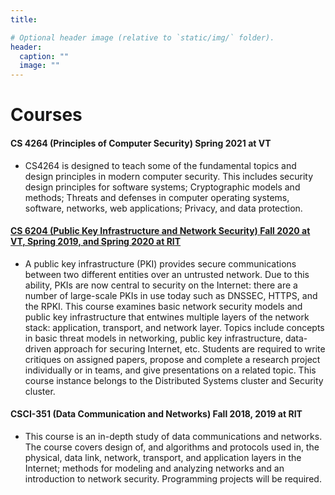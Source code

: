```yaml
---
title: 

# Optional header image (relative to `static/img/` folder).
header:
  caption: ""
  image: ""
---
```

# Courses
#### CS 4264 (Principles of Computer Security) Spring 2021 at VT
* CS4264 is designed to teach some of the fundamental topics and design principles in modern computer security. This includes security design principles for software systems; Cryptographic models and methods; Threats and defenses in computer operating systems, software, networks, web applications; Privacy, and data protection.

#### [CS 6204 (Public Key Infrastructure and Network Security) Fall 2020 at VT, Spring 2019, and Spring 2020 at RIT](./cs6204)
* A public key infrastructure (PKI) provides secure communications between two different entities over an untrusted network. Due to this ability, PKIs are now central to security on the Internet: there are a number of large-scale PKIs in use today such as DNSSEC, HTTPS, and the RPKI. This course examines basic network security models and public key infrastructure that entwines multiple layers of the network stack: application, transport, and network layer. Topics include concepts in basic threat models in networking, public key infrastructure, data-driven approach for securing Internet, etc. Students are required to write critiques on assigned papers, propose and complete a research project individually or in teams, and give presentations on a related topic. This course instance belongs to the Distributed Systems cluster and Security cluster.


#### CSCI-351 (Data Communication and Networks) Fall 2018, 2019 at RIT
* This course is an in-depth study of data communications and networks. The course covers design of, and algorithms and protocols used in, the physical, data link, network, transport, and application layers in the Internet; methods for modeling and analyzing networks and an introduction to network security. Programming projects will be required.


